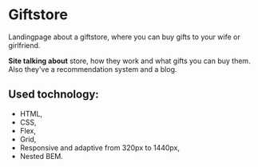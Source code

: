 # Giftstore

Landingpage about a giftstore, where you can buy gifts to your wife or girlfriend.

**Site talking about** store, how they work and what gifts you can buy them. Also they've a recommendation system and a blog.

## Used tochnology:

* HTML,
* CSS,
* Flex,
* Grid,
* Responsive and adaptive from 320px to 1440px,
* Nested BEM.
